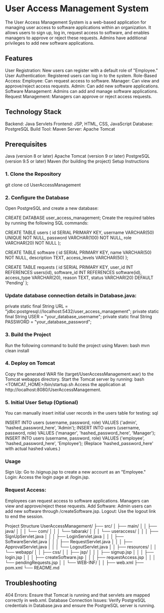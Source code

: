 # User Access Management System
The User Access Management System is a web-based application for managing user access to software applications within an organization. It allows users to sign up, log in, request access to software, and enables managers to approve or reject these requests. Admins have additional privileges to add new software applications.

## Features
User Registration: New users can register with a default role of "Employee."
User Authentication: Registered users can log in to the system.
Role-Based Access:
Employee: Can request access to software.
Manager: Can view and approve/reject access requests.
Admin: Can add new software applications.
Software Management: Admins can add and manage software applications.
Request Management: Managers can approve or reject access requests.

## Technology Stack
Backend: Java Servlets
Frontend: JSP, HTML, CSS, JavaScript
Database: PostgreSQL
Build Tool: Maven
Server: Apache Tomcat

## Prerequisites
Java (version 8 or later)
Apache Tomcat (version 9 or later)
PostgreSQL (version 9.5 or later)
Maven (for building the project)
Setup Instructions
### 1. Clone the Repository

git clone <repository-url>
cd UserAccessManagement

### 2. Configure the Database
Open PostgreSQL and create a new database:


CREATE DATABASE user_access_management;
Create the required tables by running the following SQL commands:


CREATE TABLE users (
    id SERIAL PRIMARY KEY,
    username VARCHAR(50) UNIQUE NOT NULL,
    password VARCHAR(100) NOT NULL,
    role VARCHAR(20) NOT NULL
);

CREATE TABLE software (
    id SERIAL PRIMARY KEY,
    name VARCHAR(50) NOT NULL,
    description TEXT,
    access_levels VARCHAR(50)
);

CREATE TABLE requests (
    id SERIAL PRIMARY KEY,
    user_id INT REFERENCES users(id),
    software_id INT REFERENCES software(id),
    access_type VARCHAR(20),
    reason TEXT,
    status VARCHAR(20) DEFAULT 'Pending'
);

### Update database connection details in Database.java:

private static final String URL = "jdbc:postgresql://localhost:5432/user_access_management";
private static final String USER = "your_database_username";
private static final String PASSWORD = "your_database_password";

### 3. Build the Project
Run the following command to build the project using Maven:
bash
mvn clean install

### 4. Deploy on Tomcat
Copy the generated WAR file (target/UserAccessManagement.war) to the Tomcat webapps directory.
Start the Tomcat server by running:
bash
<TOMCAT_HOME>/bin/startup.sh
Access the application at http://localhost:8080/UserAccessManagement.

### 5. Initial User Setup (Optional)
You can manually insert initial user records in the users table for testing:
sql

INSERT INTO users (username, password, role) VALUES ('admin', 'hashed_password_here', 'Admin');
INSERT INTO users (username, password, role) VALUES ('manager', 'hashed_password_here', 'Manager');
INSERT INTO users (username, password, role) VALUES ('employee', 'hashed_password_here', 'Employee');
(Replace 'hashed_password_here' with actual hashed values.)

### Usage
Sign Up: Go to /signup.jsp to create a new account as an "Employee."
Login: Access the login page at /login.jsp.

### Request Access:
Employees can request access to software applications.
Managers can view and approve/reject these requests.
Add Software: Admin users can add new software through /createSoftware.jsp.
Logout: Use the logout link to end the session.


Project Structure
UserAccessManagement/
├── src/
│   ├── main/
│   │   ├── java/
│   │   │   └── com/
│   │   │       └── tabarak/
│   │   │           └── useraccess/
│   │   │               ├── SignUpServlet.java
│   │   │               ├── LoginServlet.java
│   │   │               ├── SoftwareServlet.java
│   │   │               ├── RequestServlet.java
│   │   │               ├── ApprovalServlet.java
│   │   │               └── LogoutServlet.java
│   │   ├── resources/
│   │   └── webapp/
│   │       ├── css/
│   │       ├── jsp/
│   │       │   ├── signup.jsp
│   │       │   ├── login.jsp
│   │       │   ├── createSoftware.jsp
│   │       │   ├── requestAccess.jsp
│   │       │   └── pendingRequests.jsp
│   │       └── WEB-INF/
│   │           ├── web.xml
├── pom.xml
└── README.md

## Troubleshooting
404 Errors: Ensure that Tomcat is running and that servlets are mapped correctly in web.xml.
Database Connection Issues: Verify PostgreSQL credentials in Database.java and ensure the PostgreSQL server is running.
